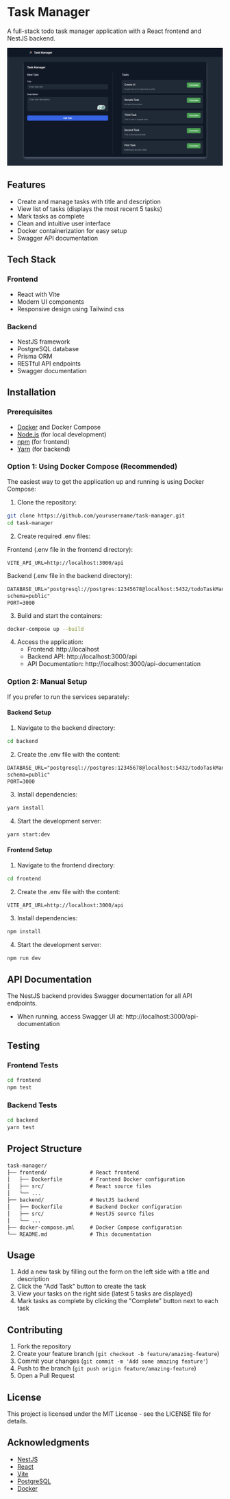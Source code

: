 # Task Manager

A full-stack todo task manager application with a React frontend and NestJS backend.

![Task Manager Screenshot](./images/task-manager-screenshot.png)

## Features

- Create and manage tasks with title and description
- View list of tasks (displays the most recent 5 tasks)
- Mark tasks as complete
- Clean and intuitive user interface
- Docker containerization for easy setup
- Swagger API documentation

## Tech Stack

### Frontend

- React with Vite
- Modern UI components
- Responsive design using Tailwind css

### Backend

- NestJS framework
- PostgreSQL database
- Prisma ORM
- RESTful API endpoints
- Swagger documentation

## Installation

### Prerequisites

- [Docker](https://www.docker.com/get-started) and Docker Compose
- [Node.js](https://nodejs.org/) (for local development)
- [npm](https://www.npmjs.com/) (for frontend)
- [Yarn](https://yarnpkg.com/) (for backend)

### Option 1: Using Docker Compose (Recommended)

The easiest way to get the application up and running is using Docker Compose:

1. Clone the repository:

```bash
git clone https://github.com/yourusername/task-manager.git
cd task-manager
```

2. Create required .env files:

Frontend (.env file in the frontend directory):

```
VITE_API_URL=http://localhost:3000/api
```

Backend (.env file in the backend directory):

```
DATABASE_URL="postgresql://postgres:12345678@localhost:5432/todoTaskManager?schema=public"
PORT=3000
```

3. Build and start the containers:

```bash
docker-compose up --build
```

4. Access the application:
   - Frontend: http://localhost
   - Backend API: http://localhost:3000/api
   - API Documentation: http://localhost:3000/api-documentation

### Option 2: Manual Setup

If you prefer to run the services separately:

#### Backend Setup

1. Navigate to the backend directory:

```bash
cd backend
```

2. Create the .env file with the content:

```
DATABASE_URL="postgresql://postgres:12345678@localhost:5432/todoTaskManager?schema=public"
PORT=3000
```

3. Install dependencies:

```bash
yarn install
```

4. Start the development server:

```bash
yarn start:dev
```

#### Frontend Setup

1. Navigate to the frontend directory:

```bash
cd frontend
```

2. Create the .env file with the content:

```
VITE_API_URL=http://localhost:3000/api
```

3. Install dependencies:

```bash
npm install
```

4. Start the development server:

```bash
npm run dev
```

## API Documentation

The NestJS backend provides Swagger documentation for all API endpoints.

- When running, access Swagger UI at: http://localhost:3000/api-documentation

## Testing

### Frontend Tests

```bash
cd frontend
npm test
```

### Backend Tests

```bash
cd backend
yarn test
```

## Project Structure

```
task-manager/
├── frontend/              # React frontend
│   ├── Dockerfile         # Frontend Docker configuration
│   ├── src/               # React source files
│   └── ...
├── backend/               # NestJS backend
│   ├── Dockerfile         # Backend Docker configuration
│   ├── src/               # NestJS source files
│   └── ...
├── docker-compose.yml     # Docker Compose configuration
└── README.md              # This documentation
```

## Usage

1. Add a new task by filling out the form on the left side with a title and description
2. Click the "Add Task" button to create the task
3. View your tasks on the right side (latest 5 tasks are displayed)
4. Mark tasks as complete by clicking the "Complete" button next to each task

## Contributing

1. Fork the repository
2. Create your feature branch (`git checkout -b feature/amazing-feature`)
3. Commit your changes (`git commit -m 'Add some amazing feature'`)
4. Push to the branch (`git push origin feature/amazing-feature`)
5. Open a Pull Request

## License

This project is licensed under the MIT License - see the LICENSE file for details.

## Acknowledgments

- [NestJS](https://nestjs.com/)
- [React](https://reactjs.org/)
- [Vite](https://vitejs.dev/)
- [PostgreSQL](https://www.postgresql.org/)
- [Docker](https://www.docker.com/)
